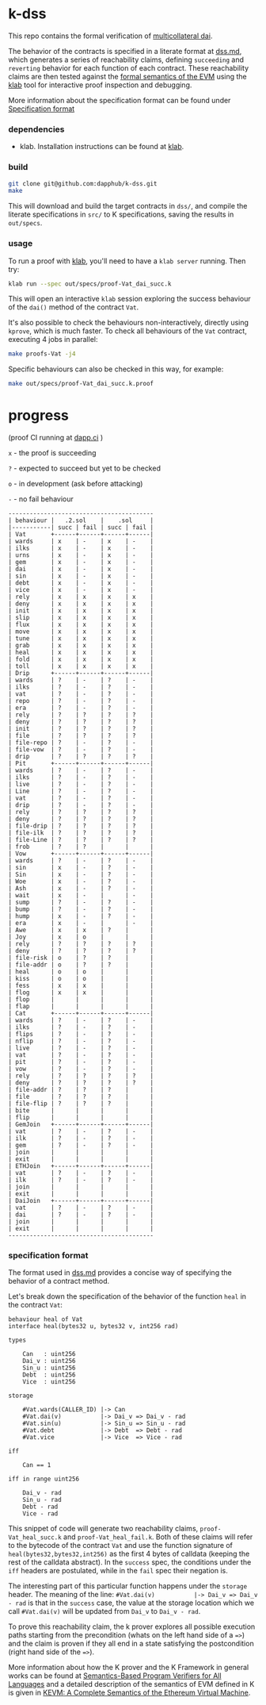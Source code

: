 # k-dss

This repo contains the formal verification of [multicollateral dai](https://github.com/makerdao/dss). 

The behavior of the contracts is specified in a literate format at [dss.md](src/dss.md), which generates a series of reachability claims, defining `succeeding` and `reverting` behavior for each function of each contract. These reachability claims are then tested against the [formal semantics of the EVM](https://github.com/kframework/evm-semantics) using the [klab](https://github.com/dapphub/klab) tool for interactive proof inspection and debugging.

More information about the specification format can be found under [Specification format](###Specification-format)

### dependencies
* klab. Installation instructions can be found at [klab](https://github.com/dapphub/klab).

### build
```sh
git clone git@github.com:dapphub/k-dss.git
make
```

This will download and build the target contracts in `dss/`, and compile the literate specifications in `src/` to K specifications, saving the results in `out/specs`. 

### usage

To run a proof with [klab](https://github.com/dapphub/klab), you'll need to have a `klab server` running. Then try:
```sh
klab run --spec out/specs/proof-Vat_dai_succ.k
```

This will open an interactive `klab` session exploring the success behaviour of the `dai()` method of the contract `Vat`.

It's also possible to check the behaviours non-interactively, directly using `kprove`, which is much faster. To check all behaviours of the `Vat` contract, executing 4 jobs in parallel:
```sh
make proofs-Vat -j4
```

Specific behaviours can also be checked in this way, for example:
```sh
make out/specs/proof-Vat_dai_succ.k.proof
```

# progress

(proof CI running at [dapp.ci](https://dapp.ci) )

`x` - the proof is succeeding

`?` - expected to succeed but yet to be checked

`o` - in development (ask before attacking)

`-` - no fail behaviour

```
-----------------------------------------
| behaviour |   .2.sol    |    .sol     |
|-----------| succ | fail | succ | fail |
| Vat       +------+------+------+------|
| wards     | x    | -    | x    | -    |
| ilks      | x    | -    | x    | -    |
| urns      | x    | -    | x    | -    |
| gem       | x    | -    | x    | -    |
| dai       | x    | -    | x    | -    |
| sin       | x    | -    | x    | -    |
| debt      | x    | -    | x    | -    |
| vice      | x    | -    | x    | -    |
| rely      | x    | x    | x    | x    |
| deny      | x    | x    | x    | x    |
| init      | x    | x    | x    | x    |
| slip      | x    | x    | x    | x    |
| flux      | x    | x    | x    | x    |
| move      | x    | x    | x    | x    |
| tune      | x    | x    | x    | x    |
| grab      | x    | x    | x    | x    |
| heal      | x    | x    | x    | x    |
| fold      | x    | x    | x    | x    |
| toll      | x    | x    | x    | x    |
| Drip      +------+------+------+------|
| wards     | ?    | -    | ?    | -    |
| ilks      | ?    | -    | ?    | -    |
| vat       | ?    | -    | ?    | -    |
| repo      | ?    | -    | ?    | -    |
| era       | ?    | -    | ?    | -    |
| rely      | ?    | ?    | ?    | ?    |
| deny      | ?    | ?    | ?    | ?    |
| init      | ?    | ?    | ?    | ?    |
| file      | ?    | ?    | ?    | ?    |
| file-repo | ?    | -    | ?    | -    |
| file-vow  | ?    | -    | ?    | -    |
| drip      | ?    | ?    | ?    | ?    |
| Pit       +------+------+------+------|
| wards     | ?    | -    | ?    | -    |
| ilks      | ?    | -    | ?    | -    |
| live      | ?    | -    | ?    | -    |
| Line      | ?    | -    | ?    | -    |
| vat       | ?    | -    | ?    | -    |
| drip      | ?    | -    | ?    | -    |
| rely      | ?    | ?    | ?    | ?    |
| deny      | ?    | ?    | ?    | ?    |
| file-drip | ?    | ?    | ?    | ?    |
| file-ilk  | ?    | ?    | ?    | ?    |
| file-Line | ?    | ?    | ?    | ?    |
| frob      | ?    | ?    |      |      |
| Vow       +------+------+------+------|
| wards     | ?    | -    | ?    | -    |
| sin       | x    | -    | ?    | -    |
| Sin       | x    | -    | ?    | -    |
| Woe       | x    | -    | ?    | -    |
| Ash       | x    | -    | ?    | -    |
| wait      | x    | -    |      | -    |
| sump      | ?    | -    | ?    | -    |
| bump      | ?    | -    | ?    | -    |
| hump      | x    | -    | ?    | -    |
| era       | x    | -    |      | -    |
| Awe       | x    | x    | ?    |      |
| Joy       | x    | o    |      |      |
| rely      | ?    | ?    | ?    | ?    |
| deny      | ?    | ?    | ?    | ?    |
| file-risk | o    | ?    | ?    |      |
| file-addr | o    | ?    | ?    |      |
| heal      | o    | o    |      |      |
| kiss      | o    | o    |      |      |
| fess      | x    | x    |      |      |
| flog      | x    | x    |      |      |
| flop      |      |      |      |      |
| flap      |      |      |      |      |
| Cat       +------+------+------+------|
| wards     | ?    | -    | ?    | -    |
| ilks      | ?    | -    | ?    | -    |
| flips     | ?    | -    | ?    | -    |
| nflip     | ?    | -    | ?    | -    |
| live      | ?    | -    | ?    | -    |
| vat       | ?    | -    | ?    | -    |
| pit       | ?    | -    | ?    | -    |
| vow       | ?    | -    | ?    | -    |
| rely      | ?    | ?    | ?    | ?    |
| deny      | ?    | ?    | ?    | ?    |
| file-addr | ?    | ?    | ?    |      |
| file      | ?    | ?    | ?    |      |
| file-flip | ?    | ?    | ?    |      |
| bite      |      |      |      |      |
| flip      |      |      |      |      |
| GemJoin   +------+------+------+------|
| vat       | ?    | -    | ?    | -    |
| ilk       | ?    | -    | ?    | -    |
| gem       | ?    | -    | ?    | -    |
| join      |      |      |      |      |
| exit      |      |      |      |      |
| ETHJoin   +------+------+------+------|
| vat       | ?    | -    | ?    | -    |
| ilk       | ?    | -    | ?    | -    |
| join      |      |      |      |      |
| exit      |      |      |      |      |
| DaiJoin   +------+------+------+------|
| vat       | ?    | -    | ?    | -    |
| dai       | ?    | -    | ?    | -    |
| join      |      |      |      |      |
| exit      |      |      |      |      |
-----------------------------------------
```

### specification format
The format used in [dss.md](src/dss.md) provides a concise way of specifying the behavior of a contract method.

Let's break down the specification of the behavior of the function `heal` in the contract `Vat`:
```
behaviour heal of Vat
interface heal(bytes32 u, bytes32 v, int256 rad)

types

    Can   : uint256
    Dai_v : uint256
    Sin_u : uint256
    Debt  : uint256
    Vice  : uint256

storage

    #Vat.wards(CALLER_ID) |-> Can
    #Vat.dai(v)           |-> Dai_v => Dai_v - rad
    #Vat.sin(u)           |-> Sin_u => Sin_u - rad
    #Vat.debt             |-> Debt  => Debt - rad
    #Vat.vice             |-> Vice  => Vice - rad

iff

    Can == 1

iff in range uint256

    Dai_v - rad
    Sin_u - rad
    Debt - rad
    Vice - rad
```
This snippet of code will generate two reachability claims, `proof-Vat_heal_succ.k` and `proof-Vat_heal_fail.k`. Both of these claims will refer to the bytecode of the contract `Vat` and use the function signature of `heal(bytes32,bytes32,int256)` as the first 4 bytes of calldata (keeping the rest of the calldata abstract). In the `success` spec, the conditions under the `iff` headers are postulated, while in the `fail` spec their negation is.

The interesting part of this particular function happens under the `storage` header. The meaning of the line:
`#Vat.dai(v)           |-> Dai_v => Dai_v - rad`
is that in the `success` case, the value at the storage location which we call `#Vat.dai(v)` will be updated from `Dai_v` to `Dai_v - rad`.

To prove this reachability claim, the k prover explores all possible execution paths starting from the precondition (whats on the left hand side of a `=>`) and the claim is proven if they all end in a state satisfying the postcondition (right hand side of the `=>`). 

More information about how the K prover and the K Framework in general works can be found at [Semantics-Based Program Verifiers for All Languages](http://fsl.cs.illinois.edu/FSL/papers/2016/stefanescu-park-yuwen-li-rosu-2016-oopsla/stefanescu-park-yuwen-li-rosu-2016-oopsla-public.pdf) and a detailed description of the semantics of EVM defined in K is given in [KEVM: A Complete Semantics of the Ethereum Virtual Machine](https://www.ideals.illinois.edu/handle/2142/97207).

